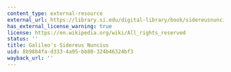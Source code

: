```yaml
---
content_type: external-resource
external_url: https://library.si.edu/digital-library/book/sidereusnuncius00gali
has_external_license_warning: true
license: https://en.wikipedia.org/wiki/All_rights_reserved
status: ''
title: Galileo's Sidereus Nuncius
uid: 8b98b4fa-d333-4a95-bb80-324b46324bf3
wayback_url: ''
---
```

